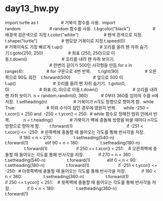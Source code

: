 # day13_hw.py
import turtle as t                   # 거북이 함수를 사용.  import random                        # random 함수를 사용.  
t.bgcolor("black")                   # 배경색 검은색으로 지정.t.color("white")                     # 펜색 흰색으로 지정.        t.shape("turtle")                    # 펜모양 거북이로 지정.t.speed(0)                           # 거북이속도 가장 빠르게
t.up()                               # 꼬리를 올려 펜 자취 숨기기.t.goto(250, 250)                     # 좌표 (250, 250)으로 이동.t.down()                             # 꼬리를 내려 펜 자취 보이기.
                                     # 한변의 길이가 500인 사각형을 만듬.for x in range(4):                   # for 구문으로 4번 반복.      t.right(90)                      # 오른쪽으로 90도 회전    t.forward(500)                   # 앞으로 500 이  t.up()                               # 꼬리를 올려 펜 자취 숨기기.  t.goto(0, 0)                         # 좌표 (0, 0)으로 이동.t.down()                             # 꼬리를 내려 펜 자취 보이기.
n = random.randint(0, 360)           # 0부터 360중 임의의 수를 n에 저장.  t.setheading(n)                      # 거북이가 n각도 방향으로 향하게 함.  
while True:                          # 하위 수식이 참인 경우에 영원히 반복.      while -250 < t.xcor() < 250 and  -250 < t.ycor() < 250:  # while 함수로 정해진 범위 안에서 반복.           n = t.heading()              # 거북이가 벽에 충돌해 방향을 바꿀 때마다 n각도 방향으로 향하게 함.        t.forward(1)                                             if -251 < t.xcor() <= -250:  # 왼쪽벽에 충돌할 때 들어오는 각도를 통해 반사각을 저장.              if 180 < n < 270:                  t.setheading(540-n)                  t.forward(1)              elif 90 < n < 180:                  t.setheading(180-n)                  t.forward(1)                        if 250 <= t.xcor() < 251:    # 오른쪽벽에 충돌할 때 들어오는 각도를 통해 반사각을 저장.            if 270 < n < 360 :                  t.setheading(540-n)                  t.forward(1)              elif 0 < n < 90:                  t.setheading(180-n)                  t.forward(1)                        if -251 < t.ycor() <= -250:  # 아랫쪽벽에 충돌할 때 들어오는 각도를 통해 반사각을 저장.             if 180 < n < 360:                  t.setheading(360-n)                  t.forward(1)                        if 250 <= t.ycor() < 251:    # 윗쪽벽에 충돌할 때 들어오는 각도를 통해 반사각을 저장.              if 0 < n < 180:                  t.setheading(360-n)                  t.forward(1)
